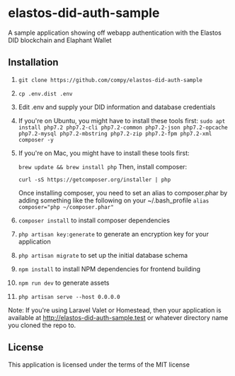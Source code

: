 # elastos-did-auth-sample
A sample application showing off webapp authentication with the Elastos DID blockchain and Elaphant Wallet

## Installation
1. `git clone https://github.com/compy/elastos-did-auth-sample`
2. `cp .env.dist .env`
3. Edit .env and supply your DID information and database credentials
4. If you're on Ubuntu, you might have to install these tools first: 
    `sudo apt install php7.2 php7.2-cli php7.2-common php7.2-json php7.2-opcache php7.2-mysql php7.2-mbstring php7.2-zip php7.2-fpm php7.2-xml composer -y`
5. If you're on Mac, you might have to install these tools first: 

    ```brew update && brew install php```
    Then, install composer:

    ```curl -sS https://getcomposer.org/installer | php```

    Once installing composer, you need to set an alias to composer.phar by adding something like the following on your ~/.bash_profile
    ```alias composer="php ~/composer.phar"```
6. `composer install` to install composer dependencies
7. `php artisan key:generate` to generate an encryption key for your application
8. `php artisan migrate` to set up the initial database schema
9. `npm install` to install NPM dependencies for frontend building
10. `npm run dev` to generate assets
101. `php artisan serve --host 0.0.0.0`

Note: If you're using Laravel Valet or Homestead, then your application is available at http://elastos-did-auth-sample.test or whatever directory name you cloned the repo to.

## License
This application is licensed under the terms of the MIT license
